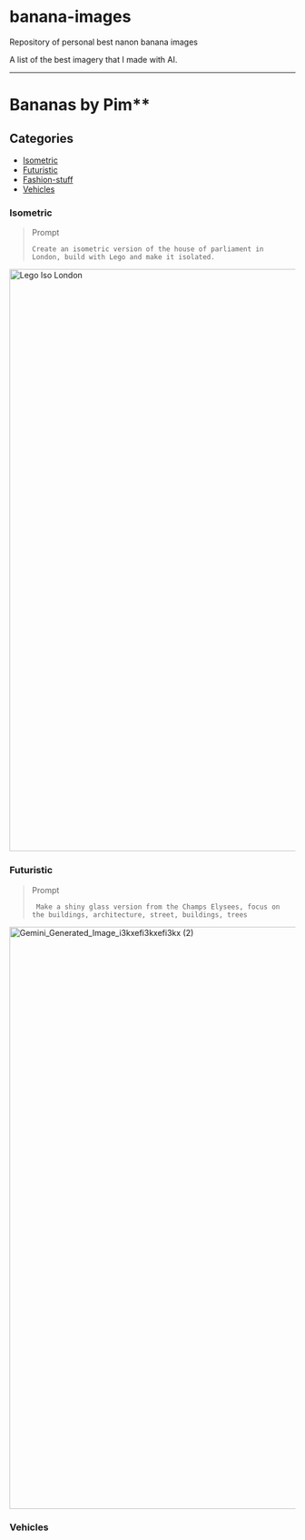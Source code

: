# banana-images
Repository of personal best nanon banana images

A list of the best imagery that I made with AI. 

________________________________________________________________________________________________________________________________________________________________________

<h1> Bananas by Pim**

## Categories
- [Isometric](#isometric)
- [Futuristic](#futuristic)
- [Fashion-stuff](#fashion-stuff)
- [Vehicles](#Vehicles)
 
<h3 id="isometric">Isometric</h3>

 <blockquote>
        <p class="prompt-label">Prompt</p>
        <p><code>Create an isometric version of the house of parliament in London, build with Lego and make it isolated.</code></p>
    </blockquote>

<img width="1024" height="1024" alt="Lego Iso London" src="https://github.com/user-attachments/assets/1ba6a25c-424b-462a-bef1-fbbb4513a50a" />

<h3 id="Futuristic">Futuristic</h3>

<blockquote>
        <p class="prompt-label">Prompt</p>
        <p><code> Make a shiny glass version from the Champs Elysees, focus on the buildings, architecture, street, buildings, trees</code></p>
    </blockquote>

<img width="1024" height="1024" alt="Gemini_Generated_Image_i3kxefi3kxefi3kx (2)" src="https://github.com/user-attachments/assets/6fbc6679-c005-4ce0-8b20-0ffc74bc8df6" />


<h3 id="Vehicles">Vehicles</h3>




